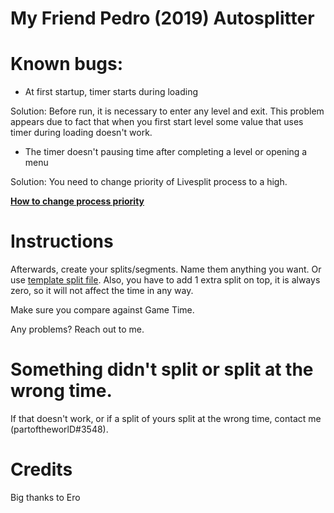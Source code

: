 # My Friend Pedro (2019) Autosplitter

# Known bugs:

* At first startup, timer starts during loading

Solution: Before run, it is necessary to enter any level and exit. 
This problem appears due to fact that when you first start level some value that uses timer during loading doesn't work.

* The timer doesn't pausing time after completing a level or opening a menu

Solution: You need to change priority of Livesplit process to a high.

[**How to change process priority**](https://winaero.com/change-process-priority-windows-10/)

# Instructions

Afterwards, create your splits/segments. Name them anything you want. Or use [template split file](https://github.com/partoftheworlD/MyFriendPedro_autosplitter/blob/master/My%20Friend%20Pedro%20-%20Any%25%20template.lss). Also, you have to add 1 extra split on top, it is always zero, so it will not affect the time in any way. 

Make sure you compare against Game Time.

Any problems? Reach out to me.

# Something didn't split or split at the wrong time.

If that doesn't work, or if a split of yours split at the wrong time, contact me (partoftheworlD#3548).

# Credits 

Big thanks to Ero
